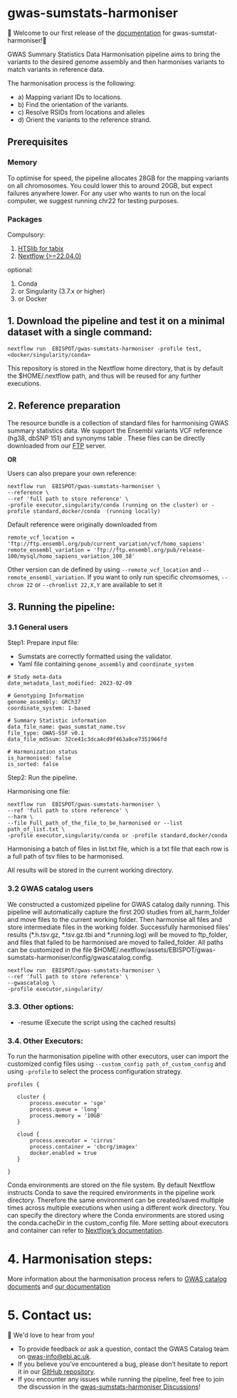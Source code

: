 # gwas-sumstats-harmoniser

👋 Welcome to our first release of the [documentation](https://ebispot.github.io/gwas-sumstats-harmoniser-documentation/) for gwas-sumstat-harmoniser!👋

GWAS Summary Statistics Data Harmonisation pipeline aims to bring the variants to the desired genome assembly and then harmonises variants to match variants in reference data.

The harmonisation process is the following:
* a) Mapping variant IDs to locations.
* b) Find the orientation of the variants. 
* c) Resolve RSIDs from locations and alleles 
* d) Orient the variants to the reference strand.

## Prerequisites 
### Memory
To optimise for speed, the pipeline allocates 28GB for the mapping variants on all chromosomes. You could lower this to around 20GB, but expect failures anywhere lower. For any user who wants to run on the local computer, we suggest running chr22 for testing purposes.
### Packages
Compulsory:
1. [HTSlib for tabix](http://www.htslib.org/download/)
2. [Nextflow (>=22.04.0)](https://www.nextflow.io/docs/latest/getstarted.html#installation)


optional:
1. Conda  
2. or Singularity (3.7.x or higher)
3. or Docker

## 1. Download the pipeline and test it on a minimal dataset with a single command:
```
nextflow run  EBISPOT/gwas-sumstats-harmoniser -profile test,<docker/singularity/conda>
```
This repository is stored in the Nextflow home directory, that is by default the $HOME/.nextflow path, and thus will be reused for any further executions.

## 2. Reference preparation

The resource bundle is a collection of standard files for harmonising GWAS summary statistics data. We support the Ensembl variants VCF reference (hg38, dbSNP 151) and synonyms table . These files can be directly downloaded from our [FTP](https://ftp.ebi.ac.uk/pub/databases/gwas/harmonisation_resources/) server.

**OR**

Users can also prepare your own reference:
```
nextflow run  EBISPOT/gwas-sumstats-harmoniser \
--reference \
--ref 'full path to store reference' \
-profile executor,singularity/conda (running on the cluster) or -profile standard,docker/conda  (running locally)
```
Default reference were originally downloaded from 
```
remote_vcf_location = 'ftp://ftp.ensembl.org/pub/current_variation/vcf/homo_sapiens'
remote_ensembl_variation = 'ftp://ftp.ensembl.org/pub/release-100/mysql/homo_sapiens_variation_100_38'
```
Other version can de defined by using `--remote_vcf_location` and `--remote_ensembl_variation`.
If you want to only run specific chromsomes, `--chrom 22` or `--chromlist 22,X,Y` are available to set it


## 3. Running the pipeline:
### 3.1 General users

Step1: Prepare input file:
* Sumstats are correctly formatted using the validator.
* Yaml file containing `genome_assembly` and `coordinate_system`
```
# Study meta-data
date_metadata_last_modified: 2023-02-09

# Genotyping Information
genome_assembly: GRCh37
coordinate_system: 1-based

# Summary Statistic information
data_file_name: gwas_sumstat_name.tsv
file_type: GWAS-SSF v0.1
data_file_md5sum: 32ce41c3dca4cd9f463a0ce7351966fd

# Harmonization status
is_harmonised: false
is_sorted: false
``` 

Step2: Run the pipeline.
  
Harmonising one file:

```
nextflow run  EBISPOT/gwas-sumstats-harmoniser \
--ref 'full path to store reference' \
--harm \
--file Full_path_of_the_file_to_be_harmonised or --list path_of_list.txt \
-profile executor,singularity/conda or -profile standard,docker/conda
```
Harmonising a batch of files in list.txt file, which is a txt file that each row is a full path of tsv files to be harmonised. 

All results will be stored in the current working directory.

### 3.2 GWAS catalog users

We constructed a customized pipeline for GWAS catalog daily running. This pipeline will automatically capture the first 200 studies from all_harm_folder and move files to the current working folder. Then harmonise all files and store intermediate files in the working folder. Successfully harmonised files' results (*.h.tsv.gz, *.tsv.gz.tbi and *.running.log) will be moved to ftp_folder, and files that failed to be harmonised are moved to failed_folder. All paths can be customized in the file $HOME/.nextflow/assets/EBISPOT/gwas-sumstats-harmoniser/config/gwascatalog.config.
```
nextflow run  EBISPOT/gwas-sumstats-harmoniser \
--ref 'full path to store reference' \
--gwascatalog \
-profile executor,singularity/
```

### 3.3. Other options:
* -resume (Execute the script using the cached results)

### 3.4. Other Executors:
To run the harmonisation pipeline with other executors, user can import the customized config files using `--custom_config path_of_custom_config` and using `-profile` to select the process configuration strategy.
 ```
profiles {

    cluster {
        process.executor = 'sge'
        process.queue = 'long'
        process.memory = '10GB'
    }

    cloud {
        process.executor = 'cirrus'
        process.container = 'cbcrg/imagex'
        docker.enabled = true
    }

}
 ```
Conda environments are stored on the file system. By default Nextflow instructs Conda to save the required environments in the pipeline work directory. Therefore the same environment can be created/saved multiple times across multiple executions when using a different work directory. You can specify the directory where the Conda environments are stored using the conda.cacheDir in the custom_config file. More setting about executors and container can refer to 
[Nextflow’s documentation](https://www.nextflow.io/docs/latest/executor.html).
 
# 4. Harmonisation steps:
More information about the harmonisation process refers to [GWAS catalog documents](https://www.ebi.ac.uk/gwas/docs/methods/summary-statistics) and [our documentation](https://ebispot.github.io/gwas-sumstats-harmoniser-documentation/)

# 5. Contact us:
🫶 We'd love to hear from you!

* To provide feedback or ask a question, contact the GWAS Catalog team on gwas-info@ebi.ac.uk.
* If you believe you’ve encountered a bug, please don’t hesitate to report it in our [GitHub repository](https://github.com/EBISPOT/gwas-sumstats-harmoniser/issues/new?assignees=&labels=bug&projects=&template=bug_report.yml&title=%5BBug%5D%3A+).
* If you encounter any issues while running the pipeline, feel free to join the discussion in the [gwas-sumstats-harmoniser Discussions](https://github.com/EBISPOT/gwas-sumstats-harmoniser/discussions)!



